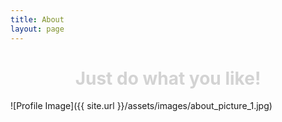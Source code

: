 ```yaml
---
title: About
layout: page
---
```


<h1 style="text-align:center;color:#D3D3D3">Just do what you like!</h1>

![Profile Image]({{ site.url }}/assets/images/about_picture_1.jpg)

